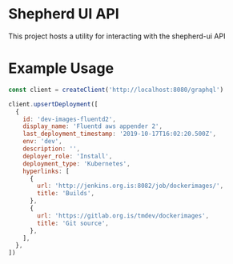# Shepherd UI API

This project hosts a utility for interacting with the shepherd-ui API

# Example Usage

```js
const client = createClient('http://localhost:8080/graphql')

client.upsertDeployment([
  {
    id: 'dev-images-fluentd2',
    display_name: 'Fluentd aws appender 2',
    last_deployment_timestamp: '2019-10-17T16:02:20.500Z',
    env: 'dev',
    description: '',
    deployer_role: 'Install',
    deployment_type: 'Kubernetes',
    hyperlinks: [
      {
        url: 'http://jenkins.org.is:8082/job/dockerimages/',
        title: 'Builds',
      },
      {
        url: 'https://gitlab.org.is/tmdev/dockerimages',
        title: 'Git source',
      },
    ],
  },
])
```
